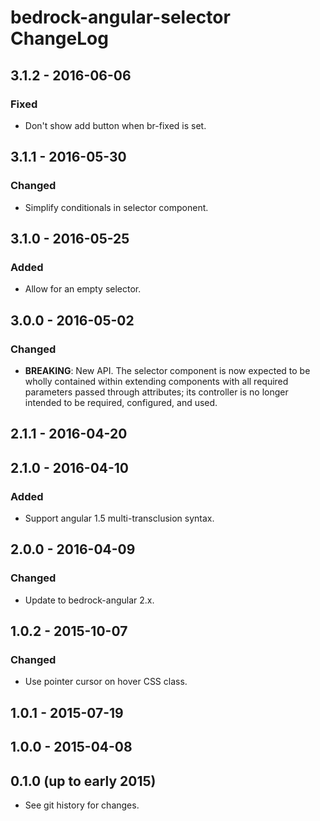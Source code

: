 # bedrock-angular-selector ChangeLog

## 3.1.2 - 2016-06-06

### Fixed
- Don't show add button when br-fixed is set.

## 3.1.1 - 2016-05-30

### Changed
- Simplify conditionals in selector component.

## 3.1.0 - 2016-05-25

### Added
- Allow for an empty selector.

## 3.0.0 - 2016-05-02

### Changed
- **BREAKING**: New API. The selector component is now expected to be
  wholly contained within extending components with all required parameters
  passed through attributes; its controller is no longer intended to be
  required, configured, and used.

## 2.1.1 - 2016-04-20

## 2.1.0 - 2016-04-10

### Added
- Support angular 1.5 multi-transclusion syntax.

## 2.0.0 - 2016-04-09

### Changed
- Update to bedrock-angular 2.x.

## 1.0.2 - 2015-10-07

### Changed
- Use pointer cursor on hover CSS class.

## 1.0.1 - 2015-07-19

## 1.0.0 - 2015-04-08

## 0.1.0 (up to early 2015)

- See git history for changes.
